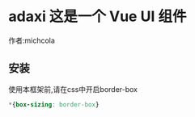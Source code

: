 # adaxi 这是一个 Vue UI 组件

作者:michcola

## 安装

使用本框架前,请在css中开启border-box

```css
*{box-sizing: border-box}
```